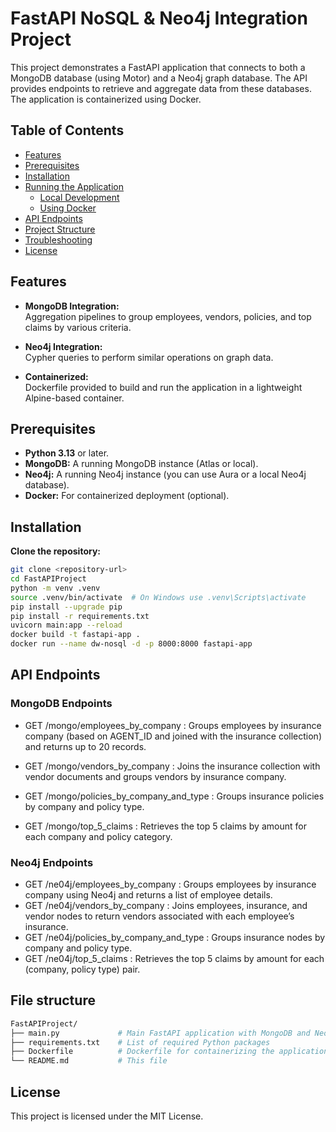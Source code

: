 # FastAPI NoSQL & Neo4j Integration Project

This project demonstrates a FastAPI application that connects to both a MongoDB database (using Motor) and a Neo4j graph database. The API provides endpoints to retrieve and aggregate data from these databases. The application is containerized using Docker.

## Table of Contents

- [Features](#features)
- [Prerequisites](#prerequisites)
- [Installation](#installation)
- [Running the Application](#running-the-application)
  - [Local Development](#local-development)
  - [Using Docker](#using-docker)
- [API Endpoints](#api-endpoints)
- [Project Structure](#project-structure)
- [Troubleshooting](#troubleshooting)
- [License](#license)

## Features

- **MongoDB Integration:**  
  Aggregation pipelines to group employees, vendors, policies, and top claims by various criteria.
  
- **Neo4j Integration:**  
  Cypher queries to perform similar operations on graph data.
  
- **Containerized:**  
  Dockerfile provided to build and run the application in a lightweight Alpine-based container.

## Prerequisites

- **Python 3.13** or later.
- **MongoDB:** A running MongoDB instance (Atlas or local).
- **Neo4j:** A running Neo4j instance (you can use Aura or a local Neo4j database).
- **Docker:** For containerized deployment (optional).

## Installation
**Clone the repository:**

 ```bash
 git clone <repository-url>
 cd FastAPIProject
 python -m venv .venv
 source .venv/bin/activate  # On Windows use .venv\Scripts\activate
 pip install --upgrade pip
 pip install -r requirements.txt
 uvicorn main:app --reload
 docker build -t fastapi-app .
 docker run --name dw-nosql -d -p 8000:8000 fastapi-app
 ```
## API Endpoints

### MongoDB Endpoints

- GET /mongo/employees_by_company : Groups employees by insurance company (based on AGENT_ID and joined with the insurance collection) and returns up to 20 records.

- GET /mongo/vendors_by_company : Joins the insurance collection with vendor documents and groups vendors by insurance company.

- GET /mongo/policies_by_company_and_type : Groups insurance policies by company and policy type.

- GET /mongo/top_5_claims : Retrieves the top 5 claims by amount for each company and policy category.

### Neo4j Endpoints
- GET /ne04j/employees_by_company : Groups employees by insurance company using Neo4j and returns a list of employee details.
- GET /ne04j/vendors_by_company : Joins employees, insurance, and vendor nodes to return vendors associated with each employee’s insurance.
- GET /ne04j/policies_by_company_and_type : Groups insurance nodes by company and policy type.
- GET /ne04j/top_5_claims : Retrieves the top 5 claims by amount for each (company, policy type) pair.

## File structure
  ```bash
  FastAPIProject/
  ├── main.py             # Main FastAPI application with MongoDB and Neo4j endpoints
  ├── requirements.txt    # List of required Python packages
  ├── Dockerfile          # Dockerfile for containerizing the application
  └── README.md           # This file
  ```
## License
This project is licensed under the MIT License.
